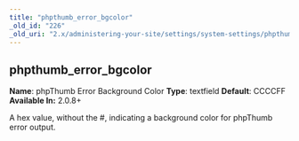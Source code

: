 ```yaml
---
title: "phpthumb_error_bgcolor"
_old_id: "226"
_old_uri: "2.x/administering-your-site/settings/system-settings/phpthumb_error_bgcolor"
---
```


## phpthumb\_error\_bgcolor

**Name**: phpThumb Error Background Color
**Type**: textfield
**Default**: CCCCFF
**Available In:** 2.0.8+

A hex value, without the #, indicating a background color for phpThumb error output.
